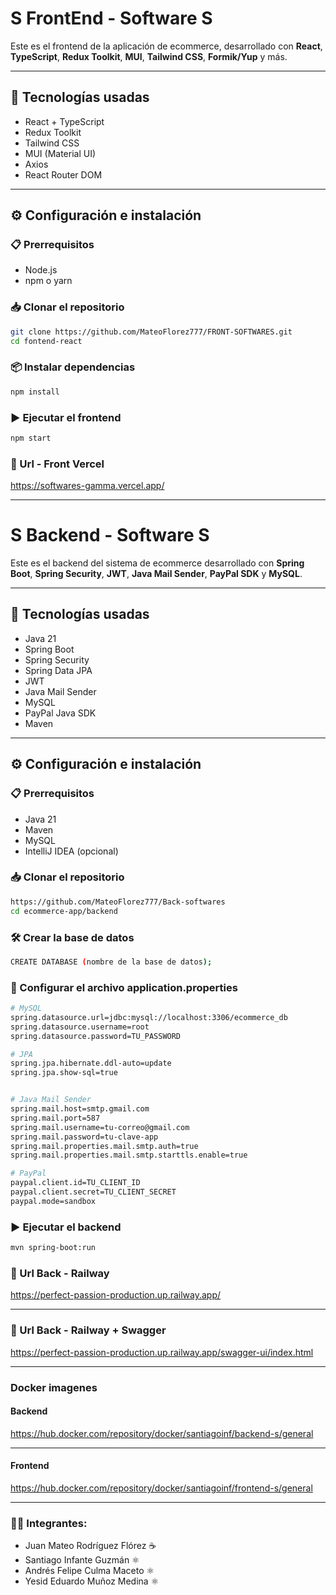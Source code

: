 # S FrontEnd - Software S

Este es el frontend de la aplicación de ecommerce, desarrollado con **React**, **TypeScript**, **Redux Toolkit**, **MUI**, **Tailwind CSS**, **Formik/Yup** y más.

---

## 🚀 Tecnologías usadas

- React + TypeScript
- Redux Toolkit
- Tailwind CSS
- MUI (Material UI)
- Axios
- React Router DOM

---

## ⚙️ Configuración e instalación

### 📋 Prerrequisitos

- Node.js
- npm o yarn

### 📥 Clonar el repositorio

```bash
git clone https://github.com/MateoFlorez777/FRONT-SOFTWARES.git
cd fontend-react
```

### 📦 Instalar dependencias

```bash
npm install
```

### ▶️ Ejecutar el frontend


```bash
npm start
```


### 🔗 Url - Front Vercel

https://softwares-gamma.vercel.app/


---


# S Backend - Software S

Este es el backend del sistema de ecommerce desarrollado con **Spring Boot**, **Spring Security**, **JWT**, **Java Mail Sender**, **PayPal SDK** y **MySQL**.

---

## 🚀 Tecnologías usadas

- Java 21
- Spring Boot
- Spring Security
- Spring Data JPA
- JWT
- Java Mail Sender
- MySQL
- PayPal Java SDK
- Maven

---

## ⚙️ Configuración e instalación

### 📋 Prerrequisitos

- Java 21
- Maven
- MySQL
- IntelliJ IDEA (opcional)

### 📥 Clonar el repositorio

```bash
https://github.com/MateoFlorez777/Back-softwares
cd ecommerce-app/backend
```

### 🛠️ Crear la base de datos

```bash
CREATE DATABASE (nombre de la base de datos);
```


### 📝 Configurar el archivo application.properties

```bash
# MySQL
spring.datasource.url=jdbc:mysql://localhost:3306/ecommerce_db
spring.datasource.username=root
spring.datasource.password=TU_PASSWORD

# JPA
spring.jpa.hibernate.ddl-auto=update
spring.jpa.show-sql=true


# Java Mail Sender
spring.mail.host=smtp.gmail.com
spring.mail.port=587
spring.mail.username=tu-correo@gmail.com
spring.mail.password=tu-clave-app
spring.mail.properties.mail.smtp.auth=true
spring.mail.properties.mail.smtp.starttls.enable=true

# PayPal
paypal.client.id=TU_CLIENT_ID
paypal.client.secret=TU_CLIENT_SECRET
paypal.mode=sandbox
```

### ▶️ Ejecutar el backend

```bash
mvn spring-boot:run
```

### 🔗 Url Back - Railway

https://perfect-passion-production.up.railway.app/

---

### 🔗 Url Back - Railway + Swagger

https://perfect-passion-production.up.railway.app/swagger-ui/index.html

---

### Docker imagenes

#### Backend
https://hub.docker.com/repository/docker/santiagoinf/backend-s/general

---

#### Frontend
https://hub.docker.com/repository/docker/santiagoinf/frontend-s/general

---


### 🧑‍💻 Integrantes:

- Juan Mateo Rodríguez Flórez ☕
- Santiago Infante Guzmán ⚛️
- Andrés Felipe Culma Maceto ⚛️
- Yesid Eduardo Muñoz Medina ⚛️
